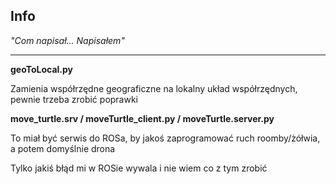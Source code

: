 ## Info

*"Com napisał... Napisałem"*

------------------------------------------------------------------------------------------------
**geoToLocal.py**

Zamienia współrzędne geograficzne na lokalny układ współrzędnych, pewnie trzeba zrobić poprawki

**move_turtle.srv / moveTurtle_client.py / moveTurtle.server.py**

To miał być serwis do ROSa, by jakoś zaprogramować ruch roomby/żółwia, a potem domyślnie drona

Tylko jakiś błąd mi w ROSie wywala i nie wiem co z tym zrobić
